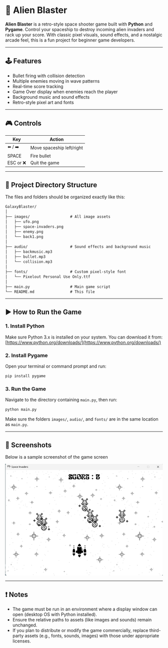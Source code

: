 # 🚀 Alien Blaster

**Alien Blaster** is a retro-style space shooter game built with **Python** and **Pygame**. Control your spaceship to destroy incoming alien invaders and rack up your score. With classic pixel visuals, sound effects, and a nostalgic arcade feel, this is a fun project for beginner game developers.

---

## 🕹️ Features

- Bullet firing with collision detection
- Multiple enemies moving in wave patterns
- Real-time score tracking
- Game Over display when enemies reach the player
- Background music and sound effects
- Retro-style pixel art and fonts

---

## 🎮 Controls

| Key        | Action                   |
|------------|--------------------------|
| ⬅️ / ➡️     | Move spaceship left/right |
| SPACE      | Fire bullet              |
| ESC or ❌   | Quit the game            |

---

## 📁 Project Directory Structure

The files and folders should be organized exactly like this:

```
GalaxyBlaster/
│
├── images/                  # All image assets
│   ├── ufo.png
│   ├── space-invaders.png
│   ├── enemy.png
│   └── back1.png
│
├── audio/                   # Sound effects and background music
│   ├── backmusic.mp3
│   ├── bullet.mp3
│   └── collision.mp3
│
├── fonts/                   # Custom pixel-style font
│   └── Pixelout Personal Use Only.ttf
│
├── main.py                  # Main game script
└── README.md                # This file
```

---

## ▶️ How to Run the Game

### 1. Install Python

Make sure Python 3.x is installed on your system. You can download it from:  
[https://www.python.org/downloads/](https://www.python.org/downloads/)

### 2. Install Pygame

Open your terminal or command prompt and run:

```bash
pip install pygame
```

### 3. Run the Game

Navigate to the directory containing `main.py`, then run:

```bash
python main.py
```

Make sure the folders `images/`, `audio/`, and `fonts/` are in the same location as `main.py`.

---

## 📸 Screenshots

Below is a sample screenshot of the game screen

![Gameplay Screenshot](game.png)

---

## ❗ Notes

- The game must be run in an environment where a display window can open (desktop OS with Python installed).
- Ensure the relative paths to assets (like images and sounds) remain unchanged.
- If you plan to distribute or modify the game commercially, replace third-party assets (e.g., fonts, sounds, images) with those under appropriate licenses.

